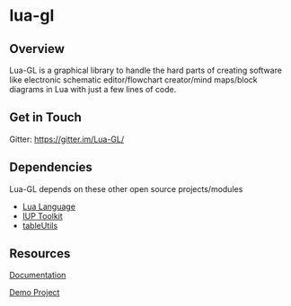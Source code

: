 # lua-gl

## Overview

Lua-GL is a graphical library to handle the hard parts of creating software like electronic schematic editor/flowchart creator/mind maps/block diagrams in Lua with just a few lines of code.

## Get in Touch
Gitter: https://gitter.im/Lua-GL/

## Dependencies
Lua-GL depends on these other open source projects/modules

* [Lua Language](https://www.lua.org/)
* [IUP Toolkit](https://www.tecgraf.puc-rio.br/iup/)
* [tableUtils](https://github.com/aryajur/tableUtils)

## Resources

[Documentation](https://github.com/Deepak123bharat/lua-gl/wiki)
 
[Demo Project](https://github.com/Deepak123bharat/lua-gl/blob/master/Demo/DemoProject.lua)
